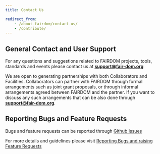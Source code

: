 ```yaml
---
title: Contact Us

redirect_from:
    - /about-fairdom/contact-us/
    - /contribute/
---
```



## General Contact and User Support

For any questions and suggestions related to FAIRDOM projects, tools, standards and events please contact us at **support@fair-dom.org**

We are open to generating partnerships with both Collaborators and Facilities. Collaborators can partner with FAIRDOM through formal arrangements such as joint grant proposals, or through informal arrangements agreed between FAIRDOM and the partner. If you want to discuss any such arrangements that can be also done through **support@fair-dom.org**.

## Reporting Bugs and Feature Requests

Bugs and feature requests can be reported through [Github Issues](https://github.com/seek4science/seek/issues)

For more details and guidelines please visit [Reporting Bugs and raising Feature Requests](https://docs.seek4science.org/tech/reporting-bugs-and-features.html)
 



                

